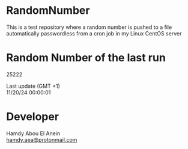 # RandomNumber    
This is a test repository where a random number is pushed to a file automatically passwordless from a cron job in my Linux CentOS server    
# Random Number of the last run   
25222
      
Last update (GMT +1)    
11/20/24 00:00:01
# Developer    
Hamdy Abou El Anein   
hamdy.aea@protonmail.com
